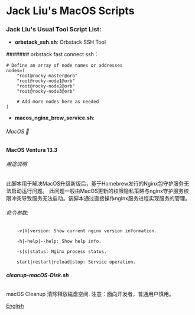 # Jack Liu's MacOS Scripts

### Jack Liu's Usual Tool Script List:

* **orbstack_ssh.sh**: Orbstack SSH Tool

####### orbstack fast connect ssh：
```
# Define an array of node names or addresses
nodes=(
    "root@rocky-master@orb"
    "root@rocky-node1@orb"
    "root@rocky-node2@orb"
    "root@rocky-node3@orb"
    
    # Add more nodes here as needed
)
```

* **macos_nginx_brew_service.sh**: 

###### MacOS 🍎 
**MacOS Ventura 13.3**

###### 用途说明
此脚本用于解决MacOS升级新版后，基于Homebrew发行的Nginx包守护服务无法启动运行问题。
此问题一般由MacOS更新的权限隐私策略与nginx守护服务权限冲突导致服务无法启动。该脚本通过直接操作nginx服务进程实现服务的管理。

###### 命令参数:
```
    -v|V|version: Show current nginx version information.
    
    -h|-help|--help: Show help info.
    
    -s|s|status: Nginx process status.
    
    start|restart|reload|stop: Service operation.
```

###### **cleanup-macOS-Disk.sh**
macOS Cleanup 清除释放磁盘空间.
注意：面向开发者，普通用户慎用。


 [English](README.md)